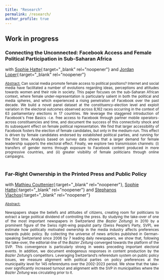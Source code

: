 ```yaml
---
title: "Research"
permalink: /research/
author_profile: true
---
```


## Work in progress

### Connecting the Unconnected: Facebook Access and Female Political Participation in Sub-Saharan Africa
with [Sophie Hatte][hatte_link]{:target="_blank" rel="noopener"} and [Jordan Loper][loper_link]{:target="_blank" rel="noopener"}
<style>
  .line-break {
    margin-bottom: 0.5px; /* Adjust the value to control the size of the space after the line break */
  }
</style>
<div style="text-align: justify">
<small>
<ins>Abstract:</ins>
 Can social media promote female access to political positions? Internet and social media have facilitated a number of evolutions regarding ideas, perceptions and attitudes towards women and their role in society. This paper focuses on the sub-Saharan African context, where female under-representation is particularly salient in both the political and media spheres, and which experienced a rising penetration of Facebook over the past decade. We build a novel panel dataset at the constituency-election level and exploit variation in the electoral outcomes observed across 8,162 races occurring in the context of 63 parliamentary elections in 17 countries. We leverage the staggered introduction of Facebook's Free Basics -i.e. free access to Facebook through partner mobile operators- across constituencies and time, and document the success of this connectivity shock and its subsequent effect on female political representation. We find that larger accessibility of Facebook fosters the election of female candidates, but only in the medium-run. This effect is driven by female candidates endorsed by established political parties, and running for the first time. Analysis based on survey data shows that a larger demand for female leadership supports the electoral effect. Finally, we explore two transmission channels: (i) transfers of gender norms through exposure to Facebook content produced in more progressive countries, and (ii) greater visibility of female politicians through online campaigns. </small> <br><br>
</div>


### Far-Right Ownership in the Printed Press and Public Policy
with [Mathieu Couttenier][couttenier_link]{:target="_blank" rel="noopener"}, [Sophie Hatte][hatte_link]{:target="_blank" rel="noopener"} and [Stephanos Vlachos][vlachos_link]{:target="_blank" rel="noopener"}

<style>
  .line-break {
    margin-bottom: 0.5px; /* Adjust the value to control the size of the space after the line break */
  }
</style>
<div style="text-align: justify">
<small> 
<ins>Abstract:</ins>

Newspapers shape the beliefs and attitudes of citizens, creating room for politicians to extract a large political dividend of controlling the press.  By studying the take-over of one of the most important newspapers in Switzerland (the <i>Bazler Zeitung</i>) in 2010 by a prominent figure of the Swiss right-wing populist party (Swiss People’s Party, SVP), we estimate how politically motivated ownership in the media industry affects preferences towards public policy. By collecting the universe of news articles published in German-speaking Switzerland since 2006 by 7 leading daily newspapers, we show that, following the take-over, the editorial-line of the <i>Bazler Zeitung</i> converged towards the platform of the SVP. This convergence is particularly strong in weeks preceding important electoral events. In addition, we document endogenous responses in content production by the <i>Bazler Zeitung</i>’s competitors. Leveraging Switzerland’s referendum system on public policy issues, we measure alignment with political parties on policy preferences at the municipality level for 145 referendums over the 2002-2023 period. We show that the take-over significantly increased turnout and alignment with the SVP in municipalities where the <i>Bazler Zeitung</i> was circulating prior to it. </small> <br><br>
</div>


[hatte_link]: https://sites.google.com/site/sophiehatte/
[couttenier_link]: https://sites.google.com/site/coutteniermathieu/home
[loper_link]: https://sites.google.com/view/jordanloper/home
[vlachos_link]: https://www.stephanosvlachos.com/
